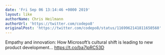 ```yaml
---
date: 'Fri Sep 06 13:14:46 +0000 2019'
layout: like
authorName: Chris Heilmann
authorUrl: 'https://twitter.com/codepo8'
originalPost: 'https://twitter.com/codepo8/status/1169962141811650560'
---
```

Empathy and innovation: How Microsoft’s cultural shift is leading to new product development… https://t.co/ba7lpRC53D